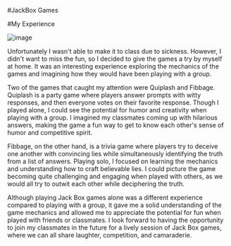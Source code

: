 #JackBox Games

#My Experience

![image](https://user-images.githubusercontent.com/30399406/235584092-9b5a9ed1-784b-4d62-b59e-f1c6ba76d841.png)


Unfortunately I wasn't able to make it to class due to sickness. However, I didn't want to miss the fun, so I decided to give the games a try by myself at home. It was an interesting experience exploring the mechanics of the games and imagining how they would have been playing with a group.

Two of the games that caught my attention were Quiplash and Fibbage. Quiplash is a party game where players answer prompts with witty responses, and then everyone votes on their favorite response. Though I played alone, I could see the potential for humor and creativity when playing with a group. I imagined my classmates coming up with hilarious answers, making the game a fun way to get to know each other's sense of humor and competitive spirit.

Fibbage, on the other hand, is a trivia game where players try to deceive one another with convincing lies while simultaneously identifying the truth from a list of answers. Playing solo, I focused on learning the mechanics and understanding how to craft believable lies. I could picture the game becoming quite challenging and engaging when played with others, as we would all try to outwit each other while deciphering the truth.

Although playing Jack Box games alone was a different experience compared to playing with a group, it gave me a solid understanding of the game mechanics and allowed me to appreciate the potential for fun when played with friends or classmates. I look forward to having the opportunity to join my classmates in the future for a lively session of Jack Box games, where we can all share laughter, competition, and camaraderie.
